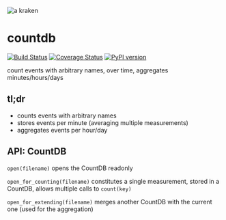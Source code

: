 ![a kraken](https://raw.githubusercontent.com/netkraken/minion/master/res/octopus.png)

# countdb

[![Build Status](https://api.travis-ci.org/netkraken/countdb.svg?branch=master)](https://travis-ci.org/netkraken/countdb)
[![Coverage Status](https://coveralls.io/repos/netkraken/countdb/badge.svg)](https://coveralls.io/r/netkraken/countdb)
[![PyPI version](https://badge.fury.io/py/countdb.svg)](http://badge.fury.io/py/countdb)

count events with arbitrary names, over time, aggregates minutes/hours/days

## tl;dr
* counts events with arbitrary names
* stores events per minute (averaging multiple measurements)
* aggregates events per hour/day

## API: CountDB

```open(filename)```
opens the CountDB readonly

```open_for_counting(filename)```
constitutes a single measurement, stored in a CountDB, allows multiple calls to ```count(key)```

```open_for_extending(filename)```
merges another CountDB with the current one (used for the aggregation)
